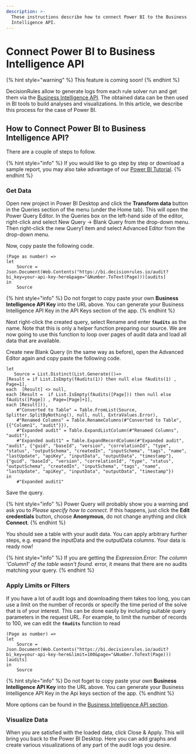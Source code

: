 ```yaml
---
description: >-
  These instructions describe how to connect Power BI to the Business
  Intelligence API.
---
```


# Connect Power BI to Business Intelligence API

{% hint style="warning" %}
This feature is coming soon!
{% endhint %}

DecisionRules allow to generate logs from each rule solver run and get them via the [Business Intelligence API](../api/bi-api.md). The obtained data can be then used in BI tools to build analyses and visualizations. In this article, we describe this process for the case of Power BI.

## How to Connect Power BI to Business Intelligence API?

There are a couple of steps to follow.

{% hint style="info" %}
If you would like to go step by step or download a sample report, you may also take advantage of our [Power BI Tutorial](../tutorials/create-a-power-bi-report.md).
{% endhint %}

### Get Data

Open new project in Power BI Desktop and click the **Transform data** button in the Queries section of the menu (under the Home tab). This will open the Power Query Editor. In the Queries box on the left-hand side of the editor, right-click and select New Query -> Blank Query from the drop-down menu. Then right-click the new Query1 item and select Advanced Editor from the drop-down menu.

Now, copy paste the following code.

```
(Page as number) =>
let
    Source = Json.Document(Web.Contents("https://bi.decisionrules.io/audit?bi_key=your-api-key-here&page="&Number.ToText(Page)))[audits]
in
    Source
```

{% hint style="info" %}
Do not forget to copy paste your own **Business Intelligence API Key** into the URL above. You can generate your Business Intelligence API Key in the API Keys section of the app.
{% endhint %}

Next right-click the created query, select Rename and enter **`fAudits`** as the name. Note that this is only a helper function preparing our source. We are now going to use this function to loop over pages of audit data and load all data that are available.

Create new Blank Query (in the same way as before), open the Advanced Editor again and copy paste the following code.

```
let
   Source = List.Distinct(List.Generate(()=>
[Result = if List.IsEmpty(fAudits(1)) then null else fAudits(1) , Page=1],
each  [Result] <> null,
each [Result =  if List.IsEmpty(fAudits([Page])) then null else fAudits([Page]) , Page=[Page]+1],
each [Result])),
    #"Converted to Table" = Table.FromList(Source, Splitter.SplitByNothing(), null, null, ExtraValues.Error),
    #"Renamed Columns" = Table.RenameColumns(#"Converted to Table",{{"Column1", "audit"}}),
    #"Expanded audit" = Table.ExpandListColumn(#"Renamed Columns", "audit"),
    #"Expanded audit1" = Table.ExpandRecordColumn(#"Expanded audit", "audit", {"guid", "baseId", "version", "correlationId", "type", "status", "outputSchema", "createdIn", "inputSchema", "tags", "name", "lastUpdate", "apiKey", "inputData", "outputData", "timestamp"}, {"guid", "baseId", "version", "correlationId", "type", "status", "outputSchema", "createdIn", "inputSchema", "tags", "name", "lastUpdate", "apiKey", "inputData", "outputData", "timestamp"})
in
    #"Expanded audit1"
```

Save the query.

{% hint style="info" %}
Power Query will probably show you a warning and ask you to _Please specify how to connect._ If this happens, just click the **Edit credentials** button, choose **Anonymous**, do not change anything and click **Connect**.
{% endhint %}

You should see a table with your audit data. You can apply arbitrary further steps, e.g. expand the inputData and the outputData columns. Your data is ready now!

{% hint style="info" %}
If you are getting the _Expression.Error: The column 'Column1' of the table wasn't found._ error, it means that there are no audits matching your query.
{% endhint %}

### Apply Limits or Filters

If you have a lot of audit logs and downloading them takes too long, you can use a limit on the number of records or specify the time period of the solve that is of your interest. This can be done easily by including suitable query parameters in the request URL. For example, to limit the number of records to 100, we can edit the **`fAudits`** function to read

```
(Page as number) =>
let
    Source = Json.Document(Web.Contents("https://bi.decisionrules.io/audit?bi_key=your-api-key-here&limit=100&page="&Number.ToText(Page)))[audits]
in
    Source
```

{% hint style="info" %}
Do not foget to copy paste your own **Business Intelligence API Key** into the URL above. You can generate your Business Intelligence API Key in the Api keys section of the app.
{% endhint %}

More options can be found in the [Business Intelligence API section](../api/bi-api.md).

### Visualize Data

When you are satisfied with the loaded data, click Close & Apply. This will bring you back to the Power BI Desktop. Here you can add graphs and create various visualizations of any part of the audit logs you desire.
